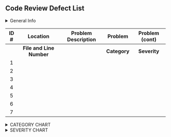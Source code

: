 <h2>Code Review Defect List </h2>

<details>
<summary> General Info </summary>
 
 
**Reviewer**: Scott Thomas

**GH Repo**: ser316-spring2021-B-sthoma58



</details>
 
 
 
 
 

|**ID #** |      **Location**      |        **Problem Description**           |    **Problem**    |    **Problem (cont)**    |
|:-------:|:----------------------:|:----------------------------------------:|:-----------------:|:------------------------:|
|         |**File and Line Number**|                                          |   **Category**    |  **Severity**            |
|   1     |                        |                                          |                   |                          |
|   2     |                        |                                          |                   |                          |
|   3     |                        |                                          |                   |                          |
|   4     |                        |                                          |                   |                          |
|   5     |                        |                                          |                   |                          |
|   6     |                        |                                          |                   |                          |
|   7     |                        |                                          |                   |                          |


<details>
<summary> CATEGORY CHART </summary>
 
**Category**
|**Type** |      **Meaning**                 | **Additional Info**                       |
|:-------:|:--------------------------------:|:-----------------------------------------:|
|  CS     | Code Smell defect                |      NA                                   |
|  CG     | Violation of a coding guideline. |  Provide the guideline number             |
|  FD     | Functional defect                | Code will not produce the expected result |
|  MD     |  Miscellaneous defect            | For all other defects                     |

</details>
<details>
<summary> SEVERITY CHART </summary>
 
**Severity**
|**Type** |      **Meaning**       | **Additional Info**                       |
|:-------:|:----------------------:|:-----------------------------------------:|
|  BR     | Blocker                |      Must be fixed asap                   |
|  MJ     | Major                  |   Of high importance but not a Blocker    |
|  LOW    | Low                    |      NA                                   |
</details>

